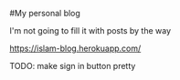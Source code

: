 #My personal blog

I'm not going to fill it with posts by the way

https://islam-blog.herokuapp.com/

TODO: make sign in button pretty
